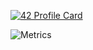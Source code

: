 [![42 Profile Card](https://1337-readme.vercel.app/api/profile?cursus=42&dark=true&leet_logo=hide&login=lhoerger)](https://github.com/mohouyizme/1337-readme)

![Metrics](https://metrics.lecoq.io/hoergerl?template=classic&languages=1&introduction=1&languages.limit=8&languages.sections=most-used&languages.colors=github&languages.threshold=0%25&languages.indepth=false&languages.categories=markup%2C%20programming&languages.recent.categories=markup%2C%20programming&languages.recent.load=300&languages.recent.days=14&introduction.title=true&config.timezone=Europe%2FBerlin)
